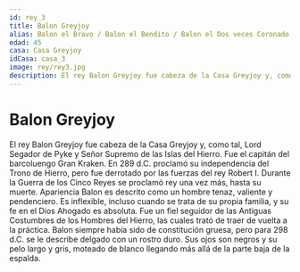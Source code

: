 ```yaml
---
id: rey_3
title: Balon Greyjoy
alias: Balon el Bravo / Balon el Bendito / Balon el Dos veces Coronado
edad: 45
casa: Casa Greyjoy
idCasa: casa_3
image: rey/rey3.jpg
description: El rey Balon Greyjoy fue cabeza de la Casa Greyjoy y, como tal, Lord Segador de Pyke y Señor Supremo de las Islas del Hierro. Fue el capitán del barcoluengo Gran Kraken. En 289 d.C. proclamó su...
---
```


#  Balon Greyjoy

El rey Balon Greyjoy fue cabeza de la Casa Greyjoy y, como tal, Lord Segador de Pyke y Señor Supremo de las Islas del Hierro. Fue el capitán del barcoluengo Gran Kraken. En 289 d.C. proclamó su independencia del Trono de Hierro, pero fue derrotado por las fuerzas del rey Robert I. Durante la Guerra de los Cinco Reyes se proclamó rey una vez más, hasta su muerte.
Apariencia Balon es descrito como un hombre tenaz, valiente y pendenciero. Es inflexible, incluso cuando se trata de su propia familia, y su fe en el Dios Ahogado es absoluta. Fue un fiel seguidor de las Antiguas Costumbres de los Hombres del Hierro, las cuales trató de traer de vuelta a la práctica.
Balon siempre había sido de constitución gruesa, pero para 298 d.C. se le describe delgado con un rostro duro. Sus ojos son negros y su pelo largo y gris, moteado de blanco llegando más allá de la parte baja de la espalda.



